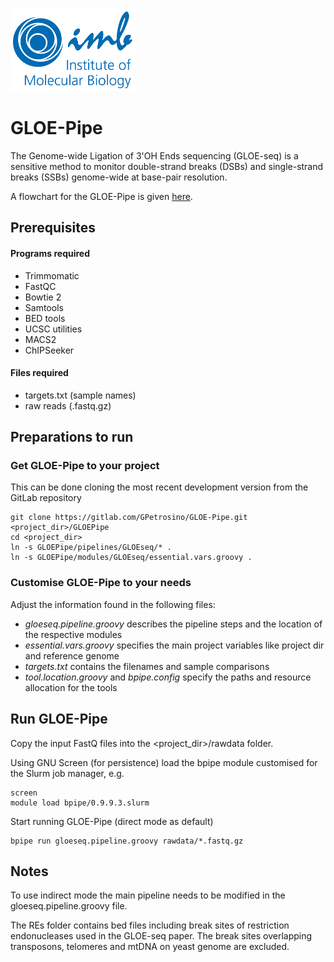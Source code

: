 ![IMB-logo](resources/IMB_logo.png)

# GLOE-Pipe #

The Genome-wide Ligation of 3'OH Ends sequencing (GLOE-seq) is a sensitive method to monitor double-strand breaks (DSBs) and single-strand breaks (SSBs) genome-wide at base-pair resolution.

A flowchart for the GLOE-Pipe is given [here](https://www.draw.io/?state=%7B%22ids%22:%5B%2212Ke7Tz_CBC-Hke5WHT6FVtbFMwhMCQew%22%5D,%22action%22:%22open%22,%22userId%22:%22102129363996166047673%22%7D#G12Ke7Tz_CBC-Hke5WHT6FVtbFMwhMCQew).

## Prerequisites ##
#### Programs required ####
- Trimmomatic
- FastQC
- Bowtie 2
- Samtools
- BED tools
- UCSC utilities
- MACS2
- ChIPSeeker

#### Files required ####
- targets.txt (sample names)
- raw reads (.fastq.gz)

## Preparations to run ##

### Get GLOE-Pipe to your project ###
This can be done cloning the most recent development version from the GitLab repository

    git clone https://gitlab.com/GPetrosino/GLOE-Pipe.git <project_dir>/GLOEPipe
    cd <project_dir>
    ln -s GLOEPipe/pipelines/GLOEseq/* . 
    ln -s GLOEPipe/modules/GLOEseq/essential.vars.groovy .  

### Customise GLOE-Pipe to your needs ###

Adjust the information found in the following files:

- *gloeseq.pipeline.groovy* describes the pipeline steps and the location of the respective modules
- *essential.vars.groovy* specifies the main project variables like project dir and reference genome 
- *targets.txt* contains the filenames and sample comparisons
- *tool.location.groovy* and *bpipe.config* specify the paths and resource allocation for the tools

## Run GLOE-Pipe ##

Copy the input FastQ files into the <project_dir>/rawdata folder.

Using GNU Screen (for persistence) load the bpipe module customised for the Slurm job manager, e.g.

    screen
    module load bpipe/0.9.9.3.slurm

Start running GLOE-Pipe (direct mode as default)

    bpipe run gloeseq.pipeline.groovy rawdata/*.fastq.gz

## Notes ##
To use indirect mode the main pipeline needs to be modified in the gloeseq.pipeline.groovy file.

The REs folder contains bed files including break sites of restriction endonucleases used in the GLOE-seq paper.
The break sites overlapping transposons, telomeres and mtDNA on yeast genome are excluded.